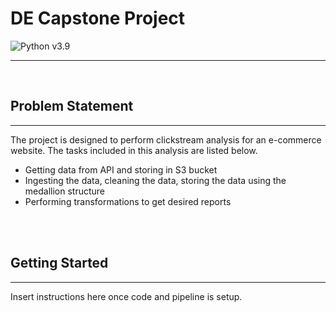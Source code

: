 
<h1 style="border-bottom: none">DE Capstone Project</h1>


![Python v3.9](https://img.shields.io/badge/python-v3.9-blue)
<hr>
<br>

## Problem Statement
<hr>

The project is designed to perform clickstream analysis for an e-commerce website. The tasks included in this analysis are listed below.
* Getting data from API and storing in S3 bucket
* Ingesting the data, cleaning the data, storing the data using the medallion structure
* Performing transformations to get desired reports

<br>
<br>

## Getting Started
<hr>
Insert instructions here once code and pipeline is setup.
